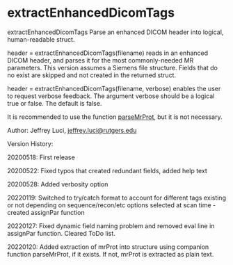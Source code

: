# extractEnhancedDicomTags

   extractEnhancedDicomTags Parse an enhanced DICOM header into logical,
   human-readable struct.

   header = extractEnhancedDicomTags(filename) reads in an enhanced DICOM
   header, and parses it for the most commonly-needed MR parameters. This
   version assumes a Siemens file structure. Fields that do no exist are
   skipped and not created in the returned struct.

   header = extractEnhancedDicomTags(filename, verbose) enables the user
   to request verbose feedback. The argument verbose should be a logical 
   true or false. The default is false.

   It is recommended to use the function [parseMrProt](https://github.com/jeffreyluci/Siemens-Tools/tree/main/parseMrProt), but it is not
   necessary. 
   
Author: Jeffrey Luci, jeffrey.luci@rutgers.edu
 
Version History:

20200518: First release

20200522: Fixed typos that created redundant fields, added help text

20200528: Added verbosity option

20220119: Switched to try/catch format to account for different tags
existing or not depending on sequence/recon/etc options 
selected at scan time - created assignPar function

20220127: Fixed dynamic field naming problem and removed eval line in
           assignPar function. Cleared ToDo list.

20220120: Added extraction of mrProt into structure using companion
           function parseMrProt, if it exists. If not, mrProt is extracted
           as plain text. 
